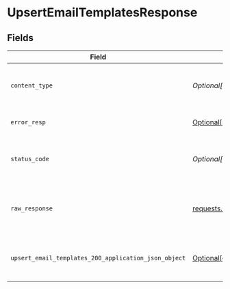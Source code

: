 # UpsertEmailTemplatesResponse


## Fields

| Field                                                                                                                                | Type                                                                                                                                 | Required                                                                                                                             | Description                                                                                                                          |
| ------------------------------------------------------------------------------------------------------------------------------------ | ------------------------------------------------------------------------------------------------------------------------------------ | ------------------------------------------------------------------------------------------------------------------------------------ | ------------------------------------------------------------------------------------------------------------------------------------ |
| `content_type`                                                                                                                       | *Optional[str]*                                                                                                                      | :heavy_check_mark:                                                                                                                   | HTTP response content type for this operation                                                                                        |
| `error_resp`                                                                                                                         | [Optional[shared.ErrorResp]](undefined/models/shared/errorresp.md)                                                                   | :heavy_minus_sign:                                                                                                                   | Could not authenticate the user                                                                                                      |
| `status_code`                                                                                                                        | *Optional[int]*                                                                                                                      | :heavy_check_mark:                                                                                                                   | HTTP response status code for this operation                                                                                         |
| `raw_response`                                                                                                                       | [requests.Response](https://requests.readthedocs.io/en/latest/api/#requests.Response)                                                | :heavy_minus_sign:                                                                                                                   | Raw HTTP response; suitable for custom response parsing                                                                              |
| `upsert_email_templates_200_application_json_object`                                                                                 | [Optional[operations.UpsertEmailTemplates200ApplicationJSON]](undefined/models/operations/upsertemailtemplates200applicationjson.md) | :heavy_minus_sign:                                                                                                                   | Upserted email templates of the portal successfully.                                                                                 |